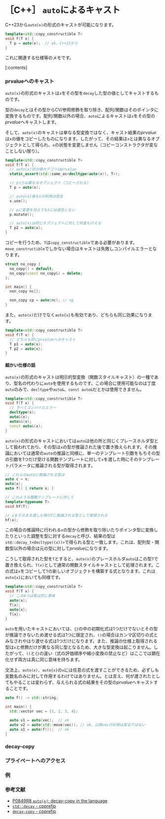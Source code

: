 # ［C++］ `auto`によるキャスト

C++23から`auto(x)`の形式のキャストが可能になります。

```cpp
template<std::copy_constructible T>
void f(T x) {
  T p = auto(x);  // ok、C++23から
}
```

これに関連する仕様等のメモです。

[:contents]

### prvalueへのキャスト

`auto(x)`の形式のキャストは`x`をその型を`decay`した型の値としてキャストするものです。

型の`decay`とはその型からCV/参照修飾を取り除き、配列/関数はそのポインタに変換するものです。配列/関数以外の場合、`auto`によるキャストは`x`をその型の*prvalue*へキャストします。

そして、`auto(x)`のキャストは単なる型変換ではなく、キャスト結果の*prvalue*は`x`の値をコピーしたものになります。したがって、その結果は`x`とは異なるオブジェクトとして得られ、`x`の状態を変更しません（コピーコンストラクタが変なことしない限り）。

```cpp
template<std::copy_constructible T>
void f(T x) {
  // auto(x)式の値カテゴリはprvalue
  static_assert(std::same_as<decltype(auto(x)), T>);

  // pとtは異なるオブジェクト（コピーされる）
  T p = auto(x);

  // auto(x)後もtの利用は安全
  x.use();

  // pに変更を加えてもtには波及しない
  p.mutate();

  // auto(x)は同じオブジェクトに対して何度も行える
  T p2 = auto(x);
}
```

コピーを行うため、`T`は`copy_constructible`である必要があります。`move_constructible`でしかない場合はキャストは失敗しコンパイルエラーとなります。

```cpp
struct no_copy {
  no_copy() = default;
  no_copy(const no_copy&) = delete;
};

int main() {
  non_copy nc{};

  non_copy cp = auto(nc); // ng
}
```

また、`auto(x)`だけでなく`auto{x}`も有効であり、どちらも同じ効果になります。

```cpp
template<std::copy_constructible T>
void f(T x) {
  // どちらも同じprvalueへのキャスト
  T p1 = auto(x);
  T p2 = auto{x};
}
```

#### 細かい仕様の話

`auto(x)`の形式のキャストは明示的型変換（関数スタイルキャスト）の一種であり、型名の代わりに`auto`を使用するものです。この場合に使用可能なのは丁度`auto`のみで、`decltype`や`auto&`、`const auto&`だとかは使用できません。

```cpp
template<std::copy_constructible T>
void f(T x) {
  // すべてコンパイルエラー
  decltype(x);
  auto&(x);
  auto&&(x);
  const auto&(x);
}
```

`auto(x)`の形式のキャストにおいては`auto`は他の所と同じくプレースホルダ型として扱われており、その型は`x`の型が推論された後で置き換えられます。その推論においては通常の`auto`の推論と同様に、単一のテンプレート引数をもちその型の引数を1つだけ受ける関数テンプレートに対して`x`を渡した時にそのテンプレートパラメータに推論される型が取得されます。

```cpp
// これらのautoに推論される型は
auto c = x;
auto(x);
auto f() { return x; }

// このような関数テンプレートに対して
template<typename T>
void hf(T);

// xをそのまま渡した時のTに推論される型として取得される
hf(x);
```

この場合の推論時に行われる`x`の型から修飾を取り除いたりポインタ型に変換したりといった調整を型に対する`decay`と呼び、結果の型は`std::decay_t<decltype((x))>`で得られる型と一致します。これは、配列型・関数型以外の場合は元の型に対して*prvalue*になります。

こうして取得された型を`T`とすると、`auto(x)`のプレースホルダ`auto`はこの型`T`で置き換えられ、`T(x)`として通常の関数スタイルキャストとして処理されます。この式は`x`をコピーして`T`の新しいオブジェクトを構築する式となります。これは`auto{x}`においても同様です。

```cpp
template<std::copy_constructible T>
void f(T x) {
  // この4つは実は同じ意味
  auto(x);
  T(x);
  auto{x};
  T{x};
}
```

`auto`を用いたキャストにおいては、`{}`の中の初期化式は1つだけでないとその型が推論できないため渡せる式は1つに限定され、`()`の場合はカンマ区切りの式とみなされやはり渡せる式は1つだけになります。また、推論の仕様上取得される型は`x`と修飾だけが異なる同じ型となるため、大きな型変換は起こりません。したがって、`()`と`{}`の違い（式の評価順序や縮小変換の禁止など）はここでは顕在化せず両方は真に同じ意味を持ちます。

文法上、`auto(x), auto{x}`の`x`には任意の式を渡すことができるため、必ずしも変数名のみに対して作用するわけではありません。とは言え、何が渡されたとしてもやることは変わらず、与えられる式の結果をその型の*prvalue*へキャストすることです。

```cpp
auto f() -> std::string;

int main() {
  std::vector vec = {1, 2, 3, 4};

  auto v1 = auto(vec);  // ok
  auto v2 = auto(std::move(vec)); // ok、以降vecの利用は安全ではない
  auto s1 = auto(f());  // ok
}
```

### decay-copy

### プライベートへのアクセス

### 例

### 参考文献

- [P0849R8 `auto(x)`: decay-copy in the language](https://www.open-std.org/jtc1/sc22/wg21/docs/papers/2021/p0849r8.html)
- [`std::decay` - cpprefjp](https://cpprefjp.github.io/reference/type_traits/decay.html)
- [`decay-copy` - cpprefjp](https://cpprefjp.github.io/reference/exposition-only/decay-copy.html)